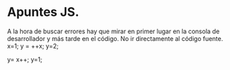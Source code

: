 # Apuntes JS.

A la hora de buscar errores hay que mirar en primer lugar en la consola de desarrollador y más tarde en el código. No ir directamente al código fuente.
x=1;
y = ++x;
y=2;

y= x++;
y=1;
